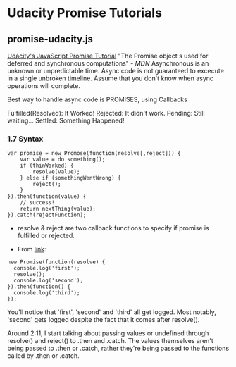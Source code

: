 # Udacity Promise Tutorials

## promise-udacity.js
[Udacity's JavaScript Promise Tutorial](https://classroom.udacity.com/courses/ud898)
"The Promise object s used for deferred and synchronous computations" - *MDN*
Asynchronous is an unknown or unpredictable time.
Async code is not guaranteed to excecute in a single unbroken timeline.
Assume that you don't know when async operations will complete.

Best way to handle async code is PROMISES, using Callbacks

Fulfilled(Resolved): It Worked!
Rejected: It didn't work.
Pending: Still waiting...
Settled: Something Happened!

### 1.7 Syntax
```
var promise = new Promose(function(resolve[,reject])) {
    var value = do something();
    if (thinWorked) {
        resolve(value);
    } else if (somethingWentWrong) {
        reject();
    }
}).then(function(value) {
    // success!
    return nextThing(value);
}).catch(rejectFunction);
```
* resolve & reject are two callback functions to specify if promise is fulfilled or rejected.

* From [link](https://classroom.udacity.com/courses/ud898/lessons/5972243496/concepts/61045985370923): 
```
new Promise(function(resolve) {
  console.log('first');
  resolve();
  console.log('second');
}).then(function() {
  console.log('third');
});
```
You'll notice that 'first', 'second' and 'third' all get logged. Most notably, 'second' gets logged despite the fact that it comes after resolve().

Around 2:11, I start talking about passing values or undefined through resolve() and reject() to .then and .catch. The values themselves aren't being passed to .then or .catch, rather they're being passed to the functions called by .then or .catch.
